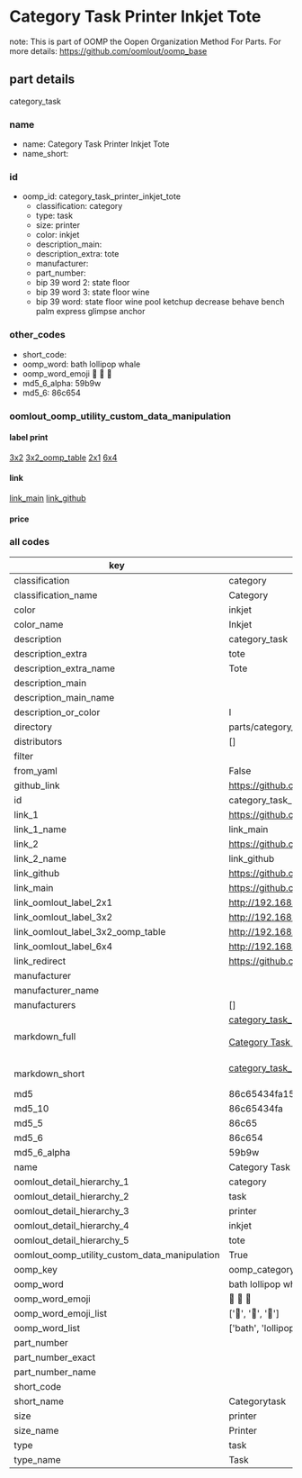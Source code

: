 # Category Task Printer Inkjet Tote  

note: This is part of OOMP the Oopen Organization Method For Parts. For more details: https://github.com/oomlout/oomp_base

##  part details
  



category_task



### name
* name: Category Task Printer Inkjet Tote
* name_short: 
### id
* oomp_id: category_task_printer_inkjet_tote
  * classification: category
  * type: task
  * size: printer
  * color: inkjet
  * description_main: 
  * description_extra: tote
  * manufacturer: 
  * part_number: 
  * bip 39 word 2: state floor
  * bip 39 word 3: state floor wine
  * bip 39 word: state floor wine pool ketchup decrease behave bench palm express glimpse anchor

### other_codes
* short_code: 
* oomp_word: bath lollipop whale
* oomp_word_emoji :bath: :lollipop: :whale:
* md5_6_alpha: 59b9w
* md5_6: 86c654






### oomlout_oomp_utility_custom_data_manipulation
#### label print
[3x2](http://192.168.1.245:1112/?label=oomp%2059b9w)
[3x2_oomp_table](http://192.168.1.108:1112/?label=oomp%2059b9w)
[2x1](http://192.168.1.242:1112/?label=oomp%2059b9w)
[6x4](http://192.168.1.55:1112/?label=oomp%2059b9w)    

#### link

[link_main](https://github.com/oomlout/oomlout_oomp_version_1_messy/tree/main/parts/category_task_printer_inkjet_tote) [link_github](https://github.com/oomlout/oomlout_oomp_version_1_messy/tree/main/parts/category_task_printer_inkjet_tote)                             

#### price







### all codes 
| key | value |  
| --- | --- |  
| classification | category |  
| classification_name | Category |  
| color | inkjet |  
| color_name | Inkjet |  
| description | category_task |  
| description_extra | tote |  
| description_extra_name | Tote |  
| description_main |  |  
| description_main_name |  |  
| description_or_color | I  |  
| directory | parts/category_task_printer_inkjet_tote |  
| distributors | [] |  
| filter |  |  
| from_yaml | False |  
| github_link | https://github.com/oomlout/oomlout_oomp_part_src/tree/main/parts/category_task_printer_inkjet_tote |  
| id | category_task_printer_inkjet_tote |  
| link_1 | https://github.com/oomlout/oomlout_oomp_version_1_messy/tree/main/parts/category_task_printer_inkjet_tote |  
| link_1_name | link_main |  
| link_2 | https://github.com/oomlout/oomlout_oomp_version_1_messy/tree/main/parts/category_task_printer_inkjet_tote |  
| link_2_name | link_github |  
| link_github | https://github.com/oomlout/oomlout_oomp_version_1_messy/tree/main/parts/category_task_printer_inkjet_tote |  
| link_main | https://github.com/oomlout/oomlout_oomp_version_1_messy/tree/main/parts/category_task_printer_inkjet_tote |  
| link_oomlout_label_2x1 | http://192.168.1.242:1112/?label=oomp%2059b9w |  
| link_oomlout_label_3x2 | http://192.168.1.245:1112/?label=oomp%2059b9w |  
| link_oomlout_label_3x2_oomp_table | http://192.168.1.108:1112/?label=oomp%2059b9w |  
| link_oomlout_label_6x4 | http://192.168.1.55:1112/?label=oomp%2059b9w |  
| link_redirect | https://github.com/oomlout/oomlout_oomp_version_1_messy/tree/main/parts/category_task_printer_inkjet_tote |  
| manufacturer |  |  
| manufacturer_name |  |  
| manufacturers | [] |  
| markdown_full | [category_task_printer_inkjet_tote](none)<br>[](none)<br>[Category Task Printer Inkjet Tote](none)<br><br> |  
| markdown_short | [category_task_printer_inkjet_tote](none)<br><br> |  
| md5 | 86c65434fa15028ce4bcfa81f7165ea6 |  
| md5_10 | 86c65434fa |  
| md5_5 | 86c65 |  
| md5_6 | 86c654 |  
| md5_6_alpha | 59b9w |  
| name | Category Task Printer Inkjet Tote |  
| oomlout_detail_hierarchy_1 | category |  
| oomlout_detail_hierarchy_2 | task |  
| oomlout_detail_hierarchy_3 | printer |  
| oomlout_detail_hierarchy_4 | inkjet |  
| oomlout_detail_hierarchy_5 | tote |  
| oomlout_oomp_utility_custom_data_manipulation | True |  
| oomp_key | oomp_category_task_printer_inkjet_tote |  
| oomp_word | bath lollipop whale |  
| oomp_word_emoji | :bath: :lollipop: :whale: |  
| oomp_word_emoji_list | [':bath:', ':lollipop:', ':whale:'] |  
| oomp_word_list | ['bath', 'lollipop', 'whale'] |  
| part_number |  |  
| part_number_exact |  |  
| part_number_name |  |  
| short_code |  |  
| short_name | Categorytask |  
| size | printer |  
| size_name | Printer |  
| type | task |  
| type_name | Task |  
